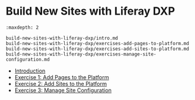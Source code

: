 # Build New Sites with Liferay DXP 

```{toctree}
:maxdepth: 2

build-new-sites-with-liferay-dxp/intro.md
build-new-sites-with-liferay-dxp/exercises-add-pages-to-platform.md
build-new-sites-with-liferay-dxp/exercises-add-sites-to-platform.md
build-new-sites-with-liferay-dxp/exercises-manage-site-configuration.md
```

* [Introduction](./build-new-sites-with-liferay-dxp/intro.md) 
* [Exercise 1: Add Pages to the Platform](./build-new-sites-with-liferay-dxp/exercises-add-pages-to-platform.md) 
* [Exercise 2: Add Sites to the Platform](./build-new-sites-with-liferay-dxp/exercises-add-sites-to-platform.md) 
* [Exercise 3: Manage Site Configuration](./build-new-sites-with-liferay-dxp/exercises-manage-site-configuration.md) 
